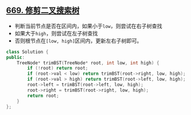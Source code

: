 ## [669. 修剪二叉搜索树](https://leetcode.cn/problems/trim-a-binary-search-tree/)

- 判断当前节点是否在区间内，如果小于`low`，则尝试在右子树查找
- 如果大于`high`，则尝试在左子树查找
- 否则根节点在`[low, high]`区间内，更新左右子树即可。

```cpp
class Solution {
public:
    TreeNode* trimBST(TreeNode* root, int low, int high) {
        if (!root) return root;
        if (root->val < low) return trimBST(root->right, low, high);
        if (root->val > high) return trimBST(root->left, low, high);
        root->left = trimBST(root->left, low, high);
        root->right = trimBST(root->right, low, high);
        return root;
    }
};
```

